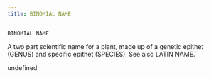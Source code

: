 ```yaml
---
title: BINOMIAL NAME
---
```

`BINOMIAL NAME`

A two part scientific name for a plant, made up of a genetic epithet (GENUS) and specific epithet (SPECIES). See also LATIN NAME.`

undefined